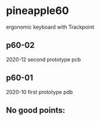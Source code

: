 # pineapple60
ergonomic keyboard with Trackpoint

## p60-02
2020-12 second prototype pcb

## p60-01

2020-10 first prototype pdb

No good points:
- 
